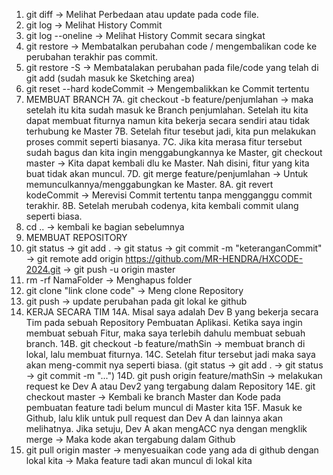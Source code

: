 1. git diff -> Melihat Perbedaan atau update pada code file.
2. git log -> Melihat History Commit
3. git log --oneline -> Melihat History Commit secara singkat
4. git restore -> Membatalkan perubahan code / mengembalikan code ke perubahan terakhir pas commit.
5. git restore -S -> Membatalakan perubahan pada file/code yang telah di git add (sudah masuk ke Sketching area)
6. git reset --hard kodeCommit -> Mengembalikkan ke Commit tertentu
7. MEMBUAT BRANCH
   7A. git checkout -b feature/penjumlahan -> maka setelah itu kita sudah masuk ke Branch penjumlahan.
   Setelah itu kita dapat membuat fiturnya namun kita bekerja secara sendiri atau tidak terhubung ke Master
   7B. Setelah fitur tesebut jadi, kita pun melakukan proses commit seperti biasanya.
   7C. Jika kita merasa fitur tersebut sudah bagus dan kita ingin menggabungkannya ke Master,
   git checkout master -> Kita dapat kembali dlu ke Master. Nah disini, fitur yang kita buat tidak akan muncul.
   7D. git merge feature/penjumlahan -> Untuk memunculkannya/menggabungkan ke Master.
   8A. git revert kodeCommit -> Merevisi Commit tertentu tanpa mengganggu commit terakhir.
   8B. Setelah merubah codenya, kita kembali commit ulang seperti biasa.
8. cd .. -> kembali ke bagian sebelumnya
9. MEMBUAT REPOSITORY
10. git status -> git add . -> git status -> git commit -m "keteranganCommit" -> git remote add origin https://github.com/MR-HENDRA/HXCODE-2024.git -> git push -u origin master
11. rm -rf NamaFolder -> Menghapus folder
12. git clone "link clone code" -> Meng clone Repository
13. git push -> update perubahan pada git lokal ke github
14. KERJA SECARA TIM
    14A. Misal saya adalah Dev B yang bekerja secara Tim pada sebuah Repository Pembuatan Aplikasi.
    Ketika saya ingin membuat sebuah Fitur, maka saya terlebih dahulu membuat sebuah branch.
    14B. git checkout -b feature/mathSin -> membuat branch di lokal, lalu membuat fiturnya.
    14C. Setelah fitur tersebut jadi maka saya akan meng-commit nya seperti biasa.
    (git status -> git add . -> git status -> git commit -m "...")
    14D. git push origin feature/mathSin -> melakukan request ke Dev A atau Dev2 yang tergabung dalam Repository
    14E. git checkout master -> Kembali ke branch Master dan Kode pada pembuatan feature tadi belum muncul di Master kita
    15F. Masuk ke Github, lalu klik untuk pull request dan Dev A dan lainnya akan melihatnya.
    Jika setuju, Dev A akan mengACC nya dengan mengklik merge -> Maka kode akan tergabung dalam Github
15. git pull origin master -> menyesuaikan code yang ada di github dengan lokal kita -> Maka feature tadi akan
    muncul di lokal kita
